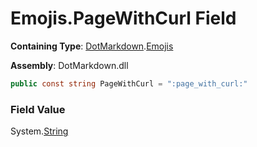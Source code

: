 # Emojis\.PageWithCurl Field

**Containing Type**: [DotMarkdown](../../README.md)\.[Emojis](../README.md)

**Assembly**: DotMarkdown\.dll

```csharp
public const string PageWithCurl = ":page_with_curl:"
```

### Field Value

System\.[String](https://docs.microsoft.com/en-us/dotnet/api/system.string)